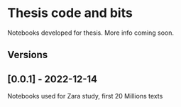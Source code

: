 # Thesis code and bits

Notebooks developed for thesis. More info coming soon. 


## Versions

## [0.0.1] - 2022-12-14

Notebooks used for Zara study, first 20 Millions texts
